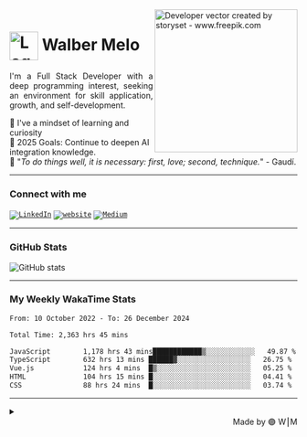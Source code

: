 <img align="right" alt="Developer vector created by storyset - www.freepik.com" height="250" src="https://res.cloudinary.com/devwm/image/upload/v1723369623/Repositories/fd5zoiwnubwois4zzbo6.png">

<h1>
    <a href="https://walbermelo.github.io/">
     <img align="center" alt="Logo Walber Melo" width="50px" src="https://res.cloudinary.com/devwm/image/upload/v1723367694/portofolio/website/m2gllhg1bue59xkjaejy.png"></a>
    <span>Walber Melo</span>
</h1>

<p align="justify">I'm a Full Stack Developer with a deep programming interest, seeking an environment for skill application, growth, and self-development. 
</p>

👀   I've a mindset of learning and curiosity
<br/>
🎯   2025 Goals: Continue to deepen AI integration knowledge.
<br/>
🚀 "<i>To do things well, it is necessary: first, love; second, technique.</i>" - Gaudí.

---

### Connect with me

<code>[![LinkedIn](https://img.shields.io/badge/-LinkedIn-000?style=for-the-badge&logo=linkedin&logoColor=8434E7&color:FFF)](https://www.linkedin.com/in/walbermelo/)</code>
<code>[![website](https://img.shields.io/badge/website-000000?style=for-the-badge&logo=About.me&logoColor=8434E7&color:FFF)](https://www.walbermelo.com/)</code>
<code>[![Medium](https://img.shields.io/badge/-Medium-%23000000?style=for-the-badge&logo=medium&logoColor=white)](https://medium.com/@walbermelo)</code>

---

### GitHub Stats

![GitHub stats](https://github-readme-stats-git-masterrstaa-rickstaa.vercel.app/api?username=walbermelo&hide_title=true&show_icons=true&include_all_commits=false&count_private=true&line_height=25&hide=issues&bg_color=000&title_color=FF00F6&text_color=FFF&border_radius=3&border_color=36123c&icon_color=FF00F6&theme=jolly)

---

### My Weekly WakaTime Stats

<!--START_SECTION:waka-->

```txt
From: 10 October 2022 - To: 26 December 2024

Total Time: 2,363 hrs 45 mins

JavaScript        1,178 hrs 43 mins████████████▒░░░░░░░░░░░░   49.87 %
TypeScript        632 hrs 13 mins ██████▓░░░░░░░░░░░░░░░░░░   26.75 %
Vue.js            124 hrs 4 mins  █▒░░░░░░░░░░░░░░░░░░░░░░░   05.25 %
HTML              104 hrs 15 mins █░░░░░░░░░░░░░░░░░░░░░░░░   04.41 %
CSS               88 hrs 24 mins  █░░░░░░░░░░░░░░░░░░░░░░░░   03.74 %
```

<!--END_SECTION:waka-->

---

<details align="left">
  <summary></summary> 
 
  - Badges by <a href="https://shields.io/">shields.io</a><br>
  - GitHub Stats by <a href="https://github.com/anuraghazra/github-readme-stats">anuraghazra</a>
  - Developer vector created by <a href="https://www.freepik.com/vectors/developer">storyset - www.freepik.com</a> (edited by author)

---

</details>

  <div align="right">Made by 🟣 W⎮M</a></div>

